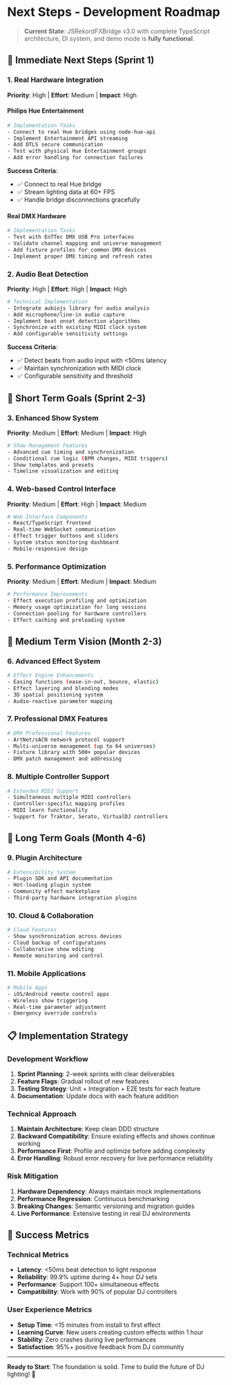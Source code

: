 
# Next Steps - Development Roadmap

> **Current State**: JSRekordFXBridge v3.0 with complete TypeScript architecture, DI system, and demo mode is **fully functional**.

## 🎯 Immediate Next Steps (Sprint 1)

### 1. Real Hardware Integration 
**Priority**: High | **Effort**: Medium | **Impact**: High

#### Philips Hue Entertainment
```bash
# Implementation Tasks
- Connect to real Hue bridges using node-hue-api
- Implement Entertainment API streaming
- Add DTLS secure communication
- Test with physical Hue Entertainment groups
- Add error handling for connection failures
```

**Success Criteria**: 
- ✅ Connect to real Hue bridge
- ✅ Stream lighting data at 60+ FPS
- ✅ Handle bridge disconnections gracefully

#### Real DMX Hardware
```bash
# Implementation Tasks  
- Test with EnTTec DMX USB Pro interfaces
- Validate channel mapping and universe management
- Add fixture profiles for common DMX devices
- Implement proper DMX timing and refresh rates
```

### 2. Audio Beat Detection
**Priority**: High | **Effort**: High | **Impact**: High

```bash
# Technical Implementation
- Integrate aubiojs library for audio analysis
- Add microphone/line-in audio capture
- Implement beat onset detection algorithms
- Synchronize with existing MIDI clock system
- Add configurable sensitivity settings
```

**Success Criteria**:
- ✅ Detect beats from audio input with <50ms latency
- ✅ Maintain synchronization with MIDI clock
- ✅ Configurable sensitivity and threshold

## 🚀 Short Term Goals (Sprint 2-3)

### 3. Enhanced Show System
**Priority**: Medium | **Effort**: Medium | **Impact**: High

```bash
# Show Management Features
- Advanced cue timing and synchronization
- Conditional cue logic (BPM changes, MIDI triggers)
- Show templates and presets
- Timeline visualization and editing
```

### 4. Web-based Control Interface
**Priority**: Medium | **Effort**: High | **Impact**: Medium

```bash
# Web Interface Components
- React/TypeScript frontend
- Real-time WebSocket communication
- Effect trigger buttons and sliders
- System status monitoring dashboard
- Mobile-responsive design
```

### 5. Performance Optimization
**Priority**: Medium | **Effort**: Medium | **Impact**: Medium

```bash
# Performance Improvements
- Effect execution profiling and optimization
- Memory usage optimization for long sessions
- Connection pooling for hardware controllers
- Effect caching and preloading system
```

## 🔮 Medium Term Vision (Month 2-3)

### 6. Advanced Effect System
```bash
# Effect Engine Enhancements
- Easing functions (ease-in-out, bounce, elastic)
- Effect layering and blending modes
- 3D spatial positioning system
- Audio-reactive parameter mapping
```

### 7. Professional DMX Features
```bash
# DMX Professional Features
- ArtNet/sACN network protocol support
- Multi-universe management (up to 64 universes)
- Fixture library with 500+ popular devices
- DMX patch management and addressing
```

### 8. Multiple Controller Support
```bash
# Extended MIDI Support
- Simultaneous multiple MIDI controllers
- Controller-specific mapping profiles
- MIDI learn functionality
- Support for Traktor, Serato, VirtualDJ controllers
```

## 🎪 Long Term Goals (Month 4-6)

### 9. Plugin Architecture
```bash
# Extensibility System
- Plugin SDK and API documentation
- Hot-loading plugin system
- Community effect marketplace
- Third-party hardware integration plugins
```

### 10. Cloud & Collaboration
```bash
# Cloud Features
- Show synchronization across devices
- Cloud backup of configurations
- Collaborative show editing
- Remote monitoring and control
```

### 11. Mobile Applications
```bash
# Mobile Apps
- iOS/Android remote control apps
- Wireless show triggering
- Real-time parameter adjustment
- Emergency override controls
```

## 📋 Implementation Strategy

### Development Workflow
1. **Sprint Planning**: 2-week sprints with clear deliverables
2. **Feature Flags**: Gradual rollout of new features
3. **Testing Strategy**: Unit + Integration + E2E tests for each feature
4. **Documentation**: Update docs with each feature addition

### Technical Approach
1. **Maintain Architecture**: Keep clean DDD structure
2. **Backward Compatibility**: Ensure existing effects and shows continue working
3. **Performance First**: Profile and optimize before adding complexity
4. **Error Handling**: Robust error recovery for live performance reliability

### Risk Mitigation
1. **Hardware Dependency**: Always maintain mock implementations
2. **Performance Regression**: Continuous benchmarking
3. **Breaking Changes**: Semantic versioning and migration guides
4. **Live Performance**: Extensive testing in real DJ environments

## 🎵 Success Metrics

### Technical Metrics
- **Latency**: <50ms beat detection to light response
- **Reliability**: 99.9% uptime during 4+ hour DJ sets  
- **Performance**: Support 100+ simultaneous effects
- **Compatibility**: Work with 90% of popular DJ controllers

### User Experience Metrics
- **Setup Time**: <15 minutes from install to first effect
- **Learning Curve**: New users creating custom effects within 1 hour
- **Stability**: Zero crashes during live performances
- **Satisfaction**: 95%+ positive feedback from DJ community

---

**Ready to Start**: The foundation is solid. Time to build the future of DJ lighting! 🎊
